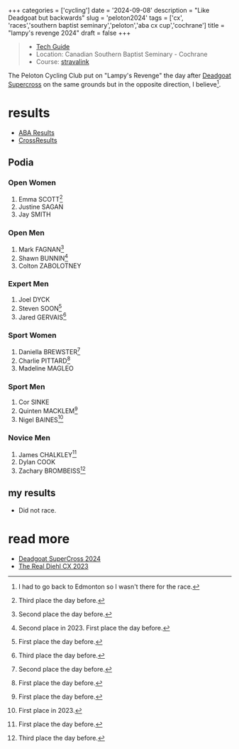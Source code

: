 +++
categories = ['cycling']
date = '2024-09-08'
description = "Like Deadgoat but backwards"
slug = 'peloton2024'
tags = ['cx', 'races','southern baptist seminary','peloton','aba cx cup','cochrane']
title = "lampy's revenge 2024"
draft = false
+++

> * [Tech Guide](https://docs.google.com/document/d/1MJQTTbGPNvECuu5OOnkIr5maWq72t0yckqd9sq8jd9c/edit)
> * Location: Canadian Southern Baptist Seminary - Cochrane
> * Course: [stravalink](http://www.strava.com/segments/37752250)

The Peloton Cycling Club put on "Lampy's Revenge" the day after [Deadgoat Supercross](../deadgoat2024/) on the same grounds but in the opposite direction, I believe[^1].

[^1]: I had to go back to Edmonton so I wasn't there for the race.

# results

* [ABA Results](https://www.albertabicycle.ab.ca/uploads/files/2024%20Documents/2024%20Race%20Results/Peloton%20CX%202024%20final%20-%20Lampys%20Revenge%20%282%29.pdf)
* [CrossResults](https://www.crossresults.com/race/12351)

## Podia

### Open Women

1. Emma SCOTT[^8]
2. Justine SAGAN
3. Jay SMITH

[^8]: Third place the day before.
### Open Men

1. Mark FAGNAN[^6]
2. Shawn BUNNIN[^7]
3. Colton ZABOLOTNEY

[^6]: Second place the day before.
[^7]: Second place in 2023. First place the day before.
### Expert Men

1. Joel DYCK
2. Steven SOON[^2]
3. Jared GERVAIS[^3]

[^2]: First place the day before.
[^3]: Third place the day before.
### Sport Women

1. Daniella BREWSTER[^11]
2. Charlie PITTARD[^12]
3. Madeline MAGLEO

[^11]: Second place the day before.
[^12]: First place the day before.
### Sport Men

1. Cor SINKE
2. Quinten MACKLEM[^9]
3. Nigel BAINES[^10]

[^9]: First place the day before.
[^10]: First place in 2023.
### Novice Men

1. James CHALKLEY[^4]
2. Dylan COOK
3. Zachary BROMBEISS[^5]

[^4]: First place the day before.
[^5]: Third place the day before.

## my results

* Did not race. 

# read more

* [Deadgoat SuperCross 2024](../deadgoat2024/)
* [The Real Diehl CX 2023](../peloton2023/)
